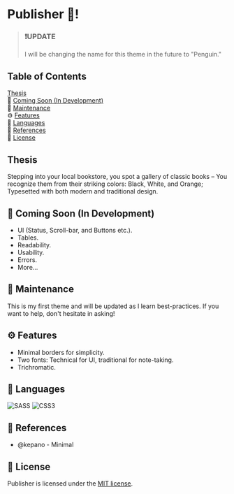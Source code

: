 # Publisher 🐧!

<!-- condensed for clarity! -->
<blockquote class="callout callout_default" theme="🎅">
  <h3>❗UPDATE </h3>
  <p>
   I will be changing the name for this theme in the future to "Penguin."
  </p>
</blockquote>

## Table of Contents
 [Thesis](#Thesis) <br>
📰 [Coming Soon (In Development)](#Coming-Soon-In-Development) <br>
🔧 [Maintenance](#Maintenance) <br>
⚙️ [Features](#Features) <br>
📕 [Languages](#Languages) <br>
📗 [References](#References) <br>
📘 [License](#License)

## Thesis
Stepping into your local bookstore, you spot a gallery of classic books – You recognize them from their striking colors: Black, White, and Orange; Typesetted with both modern and traditional design.

## 📰 Coming Soon (In Development)
* UI (Status, Scroll-bar, and Buttons etc.).
* Tables.
* Readability.
* Usability. 
* Errors.
* More...

## 🔧 Maintenance

This is my first theme and will be updated as I learn best-practices. If you want to help, don't hesitate in asking!  

## ⚙️ Features

* Minimal borders for simplicity.
* Two fonts: Technical for UI, traditional for note-taking.
* Trichromatic.

## 📕 Languages
![SASS](https://img.shields.io/badge/SASS-hotpink.svg?style=for-the-badge&logo=SASS&logoColor=white)
![CSS3](https://img.shields.io/badge/css3-%231572B6.svg?style=for-the-badge&logo=css3&logoColor=white)

## 📗 References

* @kepano - Minimal

## 📘 License

Publisher is licensed under the [MIT license](https://github.com/aidanastridge/Publisher/blob/master/LICENSE).

